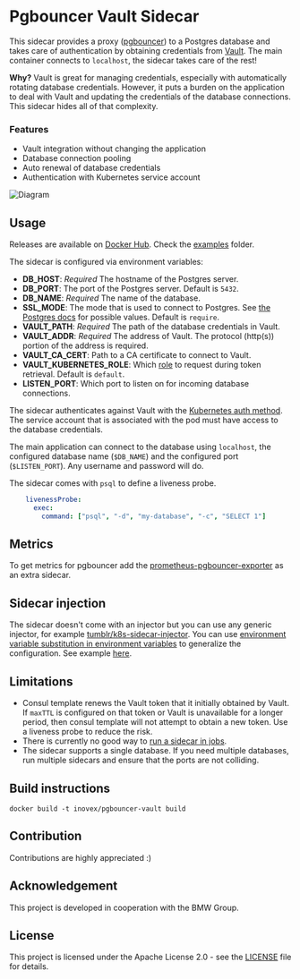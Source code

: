 # Pgbouncer Vault Sidecar

This sidecar provides a proxy ([pgbouncer](https://www.pgbouncer.org/)) to a Postgres database and takes care of authentication by obtaining credentials from [Vault](https://www.vaultproject.io/). The main container connects to `localhost`, the sidecar takes care of the rest!

**Why?** Vault is great for managing credentials, especially with automatically rotating database credentials. However, it puts a burden on the application to deal with Vault and updating the credentials of the database connections. This sidecar hides all of that complexity.

### Features

- Vault integration without changing the application
- Database connection pooling
- Auto renewal of database credentials
- Authentication with Kubernetes service account

![Diagram](./diagram.svg)

## Usage

Releases are available on [Docker Hub](https://hub.docker.com/r/inovex/pgbouncer-vault-sidecar). Check the [examples](examples/) folder.

The sidecar is configured via environment variables:

- **DB_HOST**: *Required* The hostname of the Postgres server.
- **DB_PORT**: The port of the Postgres server. Default is `5432`.
- **DB_NAME**: *Required* The name of the database. 
- **SSL_MODE**: The mode that is used to connect to Postgres. See [the Postgres docs](https://www.postgresql.org/docs/current/libpq-connect.html) for possible values. Default is `require`.
- **VAULT_PATH**: *Required* The path of the database credentials in Vault.
- **VAULT_ADDR**: *Required* The address of Vault. The protocol (http(s)) portion of the address is required.
- **VAULT_CA_CERT**: Path to a CA certificate to connect to Vault.
- **VAULT_KUBERNETES_ROLE**: Which [role](https://www.vaultproject.io/docs/auth/kubernetes#via-the-api) to request during token retrieval. Default is `default`.
- **LISTEN_PORT**: Which port to listen on for incoming database connections.

The sidecar authenticates against Vault with the [Kubernetes auth method](https://www.vaultproject.io/docs/auth/kubernetes). The service account that is associated with the pod must have access to the database credentials.

The main application can connect to the database using `localhost`, the configured database name (`$DB_NAME`) and the configured port (`$LISTEN_PORT`). Any username and password will do.

The sidecar comes with `psql` to define a liveness probe.

```yaml
    livenessProbe:
      exec:
        command: ["psql", "-d", "my-database", "-c", "SELECT 1"]
```

## Metrics

To get metrics for pgbouncer add the [prometheus-pgbouncer-exporter](https://github.com/spreaker/prometheus-pgbouncer-exporter) as an extra sidecar.

## Sidecar injection

The sidecar doesn't come with an injector but you can use any generic injector, for example [tumblr/k8s-sidecar-injector](https://github.com/tumblr/k8s-sidecar-injector). You can use [environment variable substitution in environment variables](https://stackoverflow.com/a/49583616/1863595) to generalize the configuration. See example [here](examples/sidecar-injection). 

## Limitations

- Consul template renews the Vault token that it initially obtained by Vault. If `maxTTL` is configured on that token or Vault is unavailable for a longer period, then consul template will not attempt to obtain a new token. Use a liveness probe to reduce the risk.
- There is currently no good way to [run a sidecar in jobs](https://github.com/kubernetes/kubernetes/issues/25908).
- The sidecar supports a single database. If you need multiple databases, run multiple sidecars and ensure that the ports are not colliding.

## Build instructions

`docker build -t inovex/pgbouncer-vault build`

## Contribution

Contributions are highly appreciated :)

## Acknowledgement

This project is developed in cooperation with the BMW Group.

## License

This project is licensed under the Apache License 2.0 - see the [LICENSE](./LICENSE) file for details.

